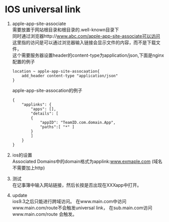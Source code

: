 # IOS universal link
1.  apple-app-site-associate<br/>
    需要放置于网站根目录和根目录的.well-known目录下<br/>
    同时通过浏览器http://www.abc.com/apple-app-site-associate可以访问<br/>
    这里指的访问是可以通过浏览器输入链接会显示文件的内容，而不是下载文件，<br/>
    这个需要服务器设置header的content-type为application/json,下面是nginx配置的例子

        location ~ apple-app-site-assocaation{
            add_header content-type "application/json"
        }
    
    apple-app-site-assocation的例子

        {
            "applinks": {
                "apps": [],
                "details": [
                {
                    "appID": "TeamID.com.domain.App",
                    "paths":[ "*" ]
                }
                ]
            }
        }

2. ios的设置<br/>
   Associated Domains中的domain格式为applink:www.exmaple.com
   (域名不需要加上http)

3. 测试<br/>
    在记事簿中输入网站链接，然后长按是否出现在XXXapp中打开。

4. update<br/>
    ios9.3之后只能进行跨域访问。
    在www.main.com中访问www.main.com/route不会触发universal link，
    在sub.main.com访问www.main.com/route 会触发。